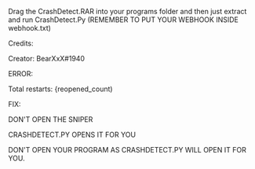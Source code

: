 Drag the CrashDetect.RAR into your programs folder and then just extract and run CrashDetect.Py (REMEMBER TO PUT YOUR WEBHOOK INSIDE webhook.txt)

Credits:

Creator: BearXxX#1940

ERROR:

Total restarts: {reopened_count)

FIX:

DON'T OPEN THE SNIPER

CRASHDETECT.PY OPENS IT FOR YOU

DON'T OPEN YOUR PROGRAM AS CRASHDETECT.PY WILL OPEN IT FOR YOU.
